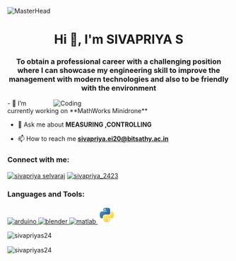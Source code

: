 ![MasterHead](https://www.qamadness.com/wp-content/themes/qamadness/dist/images/blog-gifs/Hiring-manager-5sec.gif)
<h1 align="center">Hi 👋, I'm SIVAPRIYA S</h1>
<h3 align="center">To obtain a professional career with a challenging position where I can showcase my engineering skill to improve the management with modern technologies and also to be friendly with the environment</h3>
<img align="right" alt="Coding" width="400" src=("https://i.pinimg.com/originals/a7/43/10/a74310c594de201f69ab756ef825eda2.gif")>
- 🔭 I’m currently working on **MathWorks Minidrone**

- 💬 Ask me about **MEASURING ,CONTROLLING**

- 📫 How to reach me **sivapriya.ei20@bitsathy.ac.in**

<h3 align="left">Connect with me:</h3>
<p align="left">
<a href="https://linkedin.com/in/sivapriya selvaraj" target="blank"><img align="center" src="https://raw.githubusercontent.com/rahuldkjain/github-profile-readme-generator/master/src/images/icons/Social/linked-in-alt.svg" alt="sivapriya selvaraj" height="30" width="40" /></a>
<a href="https://www.codechef.com/users/sivapriya_2423" target="blank"><img align="center" src="https://cdn.jsdelivr.net/npm/simple-icons@3.1.0/icons/codechef.svg" alt="sivapriya_2423" height="30" width="40" /></a>
</p>

<h3 align="left">Languages and Tools:</h3>
<p align="left"> <a href="https://www.arduino.cc/" target="_blank" rel="noreferrer"> <img src="https://cdn.worldvectorlogo.com/logos/arduino-1.svg" alt="arduino" width="40" height="40"/> </a> <a href="https://www.blender.org/" target="_blank" rel="noreferrer"> <img src="https://download.blender.org/branding/community/blender_community_badge_white.svg" alt="blender" width="40" height="40"/> </a> <a href="https://www.mathworks.com/" target="_blank" rel="noreferrer"> <img src="https://upload.wikimedia.org/wikipedia/commons/2/21/Matlab_Logo.png" alt="matlab" width="40" height="40"/> </a> <a href="https://www.python.org" target="_blank" rel="noreferrer"> <img src="https://raw.githubusercontent.com/devicons/devicon/master/icons/python/python-original.svg" alt="python" width="40" height="40"/> </a> </p>

<p><img align="center" src="https://github-readme-stats.vercel.app/api/top-langs?username=sivapriyas24&show_icons=true&locale=en&layout=compact" alt="sivapriyas24" /></p>

<p><img align="center" src="https://github-readme-streak-stats.herokuapp.com/?user=sivapriyas24&" alt="sivapriyas24" /></p>
